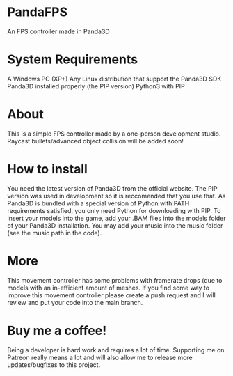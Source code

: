 # PandaFPS
An FPS controller made in Panda3D

# System Requirements
A Windows PC (XP+)
Any Linux distribution that support the Panda3D SDK
Panda3D installed properly (the PIP version)
Python3 with PIP


# About
This is a simple FPS controller made by a one-person development studio. Raycast bullets/advanced object collision will be added soon!

# How to install
You need the latest version of Panda3D from the official website. The PIP version was used in development so it is reccomended that you use that. As Panda3D is bundled with a special version of Python with PATH requirements satisfied, you only need Python for downloading with PIP. To insert your models into the game, add your .BAM files into the models folder of your Panda3D installation. You may add your music into the music folder (see the music path in the code).
# More
This movement controller has some problems with framerate drops (due to models with an in-efficient amount of meshes. If you find some way to improve this movement controller please create a push request and I will review and put your code into the main branch.

# Buy me a coffee!
Being a developer is hard work and requires a lot of time. Supporting me on Patreon really means a lot and will also allow me to release more updates/bugfixes to this project.


